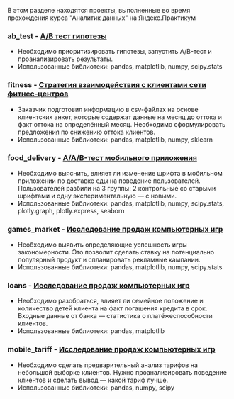 В этом разделе находятся проекты, выполненные во время прохождения курса "Аналитик данных" на Яндекс.Практикум
### ab_test  - <a href='https://github.com/gilmanov-ma/yandex_praktikum/blob/main/ab%20test/ab_test.ipynb'> А/В тест гипотезы </a> <br>
- Необходимо приоритизировать гипотезы, запустить A/B-тест и проанализировать результаты.<br>
- Использованные библиотеки: pandas, matplotlib, numpy, scipy.stats<br>

### fitness  - <a href='https://github.com/gilmanov-ma/yandex_praktikum/blob/main/fitness/fitness.ipynb'> Cтратегия взаимодействия с клиентами сети фитнес-центров </a> <br>
- Заказчик подготовил информацию в csv-файлах на основе клиентских анкет, которые содержат данные на месяц до оттока и факт оттока на определённый месяц. Необходимо сформулировать предложения по снижению оттока клиентов.<br>
- Использованные библиотеки: pandas, matplotlib, numpy, sklearn<br>

### food_delivery  - <a href='https://github.com/gilmanov-ma/yandex_praktikum/blob/main/food_delivery/food_delivery.ipynb'> A/A/B-тест мобильного приложения </a> <br>
- Необходимо выяснить, влияет ли изменение шрифта в мобильном приложении по доставке еды на поведение пользователей. Пользователей разбили на 3 группы: 2 контрольные со старыми шрифтами и одну экспериментальную — с новыми.<br>
- Использованные библиотеки: pandas, matplotlib, numpy, scipy.stats, plotly.graph, plotly.express, seaborn<br>

### games_market  - <a href='https://github.com/gilmanov-ma/yandex_praktikum/blob/main/games_market/games.ipynb'> Исследование продаж компьютерных игр </a> <br>
- Необходимо выявить определяющие успешность игры закономерности. Это позволит сделать ставку на потенциально популярный продукт и спланировать рекламные кампании.<br>
- Использованные библиотеки: pandas, matplotlib, numpy, scipy.stats<br>

### loans  - <a href='https://github.com/gilmanov-ma/yandex_praktikum/blob/main/loans/loans.ipynb'> Исследование продаж компьютерных игр </a> <br>
- Необходимо разобраться, влияет ли семейное положение и количество детей клиента на факт погашения кредита в срок. Входные данные от банка — статистика о платёжеспособности клиентов.<br>
- Использованные библиотеки: pandas, matplotlib<br>

### mobile_tariff  - <a href='https://github.com/gilmanov-ma/yandex_praktikum/blob/main/mobile_tariff/megaline.ipynb'> Исследование продаж компьютерных игр </a> <br>
- Необходимо сделать предварительный анализ тарифов на небольшой выборке клиентов. Нужно проанализировать поведение клиентов и сделать вывод — какой тариф лучше.<br>
- Использованные библиотеки: pandas, numpy, scipy<br>


